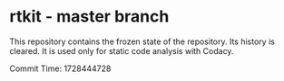 # rtkit - master branch

This repository contains the frozen state of the repository.
Its history is cleared. It is used only for static code
analysis with Codacy.

Commit Time: 1728444728